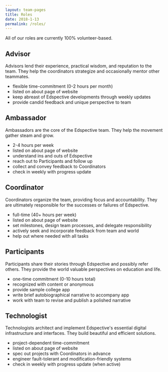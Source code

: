 ```yaml
---
layout: team-pages
title: Roles
date: 2018-1-13
permalink: /roles/
---
```


All of our roles are currently 100% volunteer-based.

## Advisor
Advisors lend their experience, practical wisdom, and reputation to the team. They help the coordinators strategize and occasionally mentor other teammates.
- flexible time-commitment (0-2 hours per month)
- listed on about page of website
- keep abreast of Edspective developments through weekly updates
- provide candid feedback and unique perspective to team


## Ambassador
Ambassadors are the core of the Edspective team. They help the movement gather steam and grow.
- 2-4 hours per week
- listed on about page of website
- understand ins and outs of Edspective
- reach out to Participants and follow up
- collect and convey feedback to Coordinators
- check in weekly with progress update


## Coordinator
Coordinators organize the team, providing focus and accountability. They are ultimately responsible for the successes or failures of Edspective.
- full-time (40+ hours per week)
- listed on about page of website
- set milestones, design team processes, and delegate responsibility
- actively seek and incorporate feedback from team and world
- help out where needed with all tasks


## Participants
Participants share their stories through Edspective and possibly refer others. They provide the world valuable perspectives on education and life.
- one-time commitment (0-10 hours total)
- recognized with content or anonymous
- provide sample college app
- write brief autobiographical narrative to accompany app
- work with team to revise and publish a polished narrative


## Technologist
Technologists architect and implement Edspective's essential digital infrastructure and interfaces. They build beautiful and efficient solutions.
- project-dependent time-commitment
- listed on about page of website
- spec out projects with Coordinators in advance
- engineer fault-tolerant and modification-friendly systems
- check in weekly with progress update (when active)
